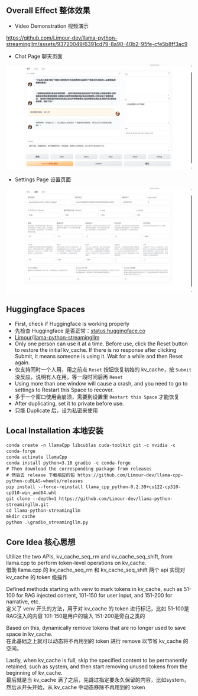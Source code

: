 ## Overall Effect 整体效果
+ Video Demonstration 视频演示

https://github.com/Limour-dev/llama-python-streamingllm/assets/93720049/6391cd79-8a90-40b2-95fe-cfe5b8ff3ac9

+ Chat Page 聊天页面

![聊天](https://raw.githubusercontent.com/Limour-dev/llama-python-streamingllm/main/2024-02/chrome_rMYBToBhpg.webp)
+ Settings Page 设置页面

![设置](https://raw.githubusercontent.com/Limour-dev/llama-python-streamingllm/main/2024-02/chrome_BfYDpFh9WA.webp)

## Huggingface Spaces
+ First, check if Huggingface is working properly
+ 先检查 Huggingface 是否正常：[status.huggingface.co](https://status.huggingface.co/)
+ [Limour](https://huggingface.co/Limour)/[llama-python-streamingllm](https://huggingface.co/spaces/Limour/llama-python-streamingllm)
+ Only one person can use it at a time. Before use, click the Reset button to restore the initial kv_cache. If there is no response after clicking Submit, it means someone is using it. Wait for a while and then Reset again.
+ 仅支持同时一个人用，用之前点 `Reset` 按钮恢复初始的 kv_cache，按 `Submit` 没反应，说明有人在用，等一段时间后再 `Reset`
+ Using more than one window will cause a crash, and you need to go to settings to Restart this Space to recover.
+ 多于一个窗口使用会崩溃，需要到设置里 `Restart this Space` 才能恢复
+ After duplicating, set it to private before use.
+ 只能 Duplicate 后，设为私密来使用

## Local Installation 本地安装
```powershel
conda create -n llamaCpp libcublas cuda-toolkit git -c nvidia -c conda-forge
conda activate llamaCpp
conda install python=3.10 gradio -c conda-forge
# Then download the corresponding package from releases
# 然后去 release 下载相应的包 https://github.com/Limour-dev/llama-cpp-python-cuBLAS-wheels/releases
pip install --force-reinstall llama_cpp_python-0.2.39+cu122-cp310-cp310-win_amd64.whl
git clone --depth=1 https://github.com/Limour-dev/llama-python-streamingllm.git
cd llama-python-streamingllm
mkdir cache
python .\gradio_streamingllm.py
```

## Core Idea 核心思想
Utilize the two APIs, kv_cache_seq_rm and kv_cache_seq_shift, from llama.cpp to perform token-level operations on kv_cache.  
借助 llama.cpp 的 kv_cache_seq_rm 和 kv_cache_seq_shift 两个 api 实现对 kv_cache 的 token 级操作 

Defined methods starting with venv to mark tokens in kv_cache, such as 51-100 for RAG injected content, 101-150 for user input, and 151-200 for narrative, etc.  
定义了 venv 开头的方法，用于对 kv_cache 的 token 进行标记，比如 51-100是RAG注入的内容 101-150是用户的输入 151-200是旁白之类的 

Based on this, dynamically remove tokens that are no longer used to save space in kv_cache.  
在此基础之上就可以动态将不再用到的 token 进行 remove 以节省 kv_cache 的空间。 

Lastly, when kv_cache is full, skip the specified content to be permanently retained, such as system, and then start removing unused tokens from the beginning of kv_cache.  
最后就是当 kv_cache 满了之后，先跳过指定要永久保留的内容，比如system，然后从开头开始，从 kv_cache 中动态移除不再用到的 token 
